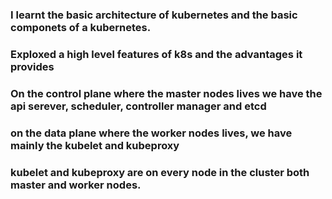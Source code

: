### I learnt the basic architecture of kubernetes and the basic componets of a kubernetes.

### Exploxed a high level features of k8s and the advantages it provides

### On the control plane where the master nodes lives we have the api serever, scheduler, controller manager and etcd

### on the data plane where the worker nodes lives, we have mainly the kubelet and kubeproxy 

### kubelet and kubeproxy are on every node in the cluster both master and worker nodes.  

